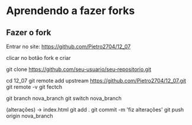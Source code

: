 # Aprendendo a fazer forks

## Fazer o fork
Entrar no site: https://github.com/Pietro2704/12_07

clicar no botão fork e criar

git clone https://github.com/seu-usuario/seu-repositorio.git

cd 12_07
git remote add upstream https://github.com/Pietro2704/12_07.git
git remote -v
git fectch

git branch nova_branch
git switch nova_branch

(alterações) -> index.html
git add .
git commit -m 'fiz alterações'
git push origin nova_branch